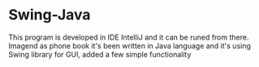 # Swing-Java

This program is developed in IDE IntelliJ and it can be runed from there. 
Imagend as phone book it's been written in Java language and it's using Swing library for GUI, 
added a few simple functionality 
